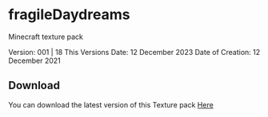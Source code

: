 # fragileDaydreams
Minecraft texture pack

Version:
	001 | 18
This Versions Date:
	12 December 2023
Date of Creation:
	12 December 2021

## Download
You can download the latest version of this Texture pack [Here](https://www.mediafire.com/file/pli5uv6mzudjmf5/fragileDaydreams_20-2_v1.zip/file)